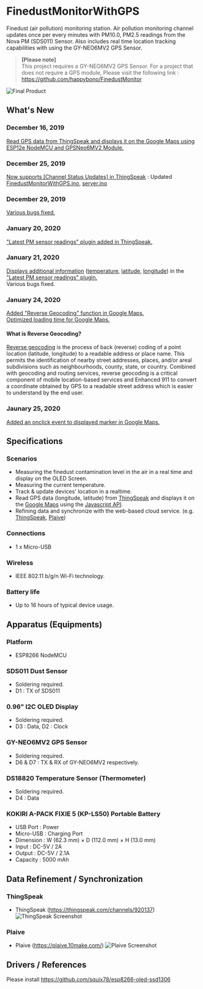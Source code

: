 # FinedustMonitorWithGPS
Finedust (air pollution) monitoring station. Air pollution monitoring channel updates once per every minutes with PM10.0, PM2.5 readings from the Nova PM (SDS011) Sensor. Also includes real time location tracking capabilities with using the GY-NEO6MV2 GPS Sensor.
 
>**[Please note]** <br>
This project requires a GY-NEO6MV2 GPS Sensor. For a project that does not require a GPS module, Please visit the following link : https://github.com/happybono/FinedustMonitor
 
![Final Product](20191126_082913.jpg)

## What's New
### December 16, 2019
[Read GPS data from ThingSpeak and displays it on the Google Maps using ESP12e NodeMCU and GPSNeo6MV2 Module.](https://github.com/happybono/FinedustMonitorWithGPS/blob/master/Maps/GoogleMaps.html "FinedustMonitorWithGPS/Maps/GoogleMaps.html")

### December 25, 2019
[Now supports [Channel Status Updates] in ThingSpeak](https://thingspeak.com/channels/920137) : Updated [FinedustMonitorWithGPS.ino](https://github.com/happybono/FinedustMonitorWithGPS/commit/01367946fd2dc10b39b39dec19309892311e92ea "/FinedustMonitorWithGPS/FinedustMonitorWithGPS.ino"), [server.ino](https://github.com/happybono/FinedustMonitorWithGPS/commit/3c3a89e9d8a4e45f591379dc96e2e7b67e15914d "/FinedustMonitorWithGPS/server.ino")

### December 29, 2019
[Various bugs fixed.](https://github.com/happybono/FinedustMonitorWithGPS/commit/d6d25d7cf4dc4b91f174259ea1e473220ab79385)

### January 20, 2020
["Latest PM sensor readings" plugin added in ThingSpeak.](https://github.com/happybono/FinedustMonitorWithGPS/tree/master/Plugins)

### January 21, 2020
[Displays additional information](https://github.com/happybono/FinedustMonitorWithGPS/blob/2882255266a72da46fa2a047b24e56b23cf94838/Plugins/StatusUpdates/CSS.css#L10) ([temperature](https://github.com/happybono/FinedustMonitorWithGPS/blob/2882255266a72da46fa2a047b24e56b23cf94838/Plugins/StatusUpdates/JavaScript.html#L34), [latitude](https://github.com/happybono/FinedustMonitorWithGPS/blob/2882255266a72da46fa2a047b24e56b23cf94838/Plugins/StatusUpdates/JavaScript.html#L35), [longitude](https://github.com/happybono/FinedustMonitorWithGPS/blob/2882255266a72da46fa2a047b24e56b23cf94838/Plugins/StatusUpdates/JavaScript.html#L36)) in the[ "Latest PM sensor readings" plugin.](https://github.com/happybono/FinedustMonitorWithGPS/tree/master/Plugins/StatusUpdates)<br>
Various bugs fixed.

### January 24, 2020
[Added "Reverse Geocoding" function in Google Maps.](https://github.com/happybono/FinedustMonitorWithGPS/blob/95abbb8ae55be63581fe9892d7d798f0c71eb8e6/Maps/GoogleMaps.html#L26)<br>
[Optimized loading time for Google Maps.](https://github.com/happybono/FinedustMonitorWithGPS/blob/95abbb8ae55be63581fe9892d7d798f0c71eb8e6/Maps/GoogleMaps.html)

#### What is Reverse Geocoding?
[Reverse geocoding](https://developers-dot-devsite-v2-prod.appspot.com/maps/documentation/javascript/examples/geocoding-reverse?fbclid=IwAR0UUWZSBd26wr4xeQWFMVwoLhHZiNoVgWJiLioRvJXlZkPapykpM2uBf6U) is the process of back (reverse) coding of a point location (latitude, longitude) to a readable address or place name. This permits the identification of nearby street addresses, places, and/or areal subdivisions such as neighbourhoods, county, state, or country. Combined with geocoding and routing services, reverse geocoding is a critical component of mobile location-based services and Enhanced 911 to convert a coordinate obtained by GPS to a readable street address which is easier to understand by the end user. 

### Jaunary 25, 2020
[Added an onclick event to displayed marker in Google Maps.](https://github.com/happybono/FinedustMonitorWithGPS/blob/95abbb8ae55be63581fe9892d7d798f0c71eb8e6/Maps/GoogleMaps.html#L80)

## Specifications
### Scenarios
* Measuring the finedust contamination level in the air in a real time and display on the OLED Screen. 
* Measuring the current temperature.
* Track & update devices' location in a realtime.
* Read GPS data (longitude, latitude) from [ThingSpeak](https://thingspeak.com/channels/920137) and displays it on the [Google Maps](https://www.google.com/maps/) using the [Javascript API](https://developers.google.com/maps/documentation/javascript/tutorial).
* Refining data and synchronize with the web-based cloud service. (e.g. [ThingSpeak](https://www.thingspeak.com/), [Plaive](https://plaive.10make.com/)) 

### Connections
* 1 x Micro-USB

### Wireless
* IEEE 802.11 b/g/n Wi-Fi technology.

### Battery life 
* Up to 16 hours of typical device usage.

## Apparatus (Equipments)
### Platform
* ESP8266 NodeMCU

### SDS011 Dust Sensor
* Soldering required.
* D1 : TX of SDS011

### 0.96" I2C OLED Display 
* Soldering required.
* D3 : Data, D2 : Clock

### GY-NEO6MV2 GPS Sensor
* Soldering required.
* D6 & D7 : TX & RX of GY-NEO6MV2 respectively.

### DS18820 Temperature Sensor (Thermometer)
* Soldering required.
* D4 : Data

### KOKIRI A-PACK FIXIE 5 (KP-LS50) Portable Battery
* USB Port : Power
* Micro-USB : Charging Port
* Dimension : W (62.3 mm) × D (112.0 mm) × H (13.0 mm)
* Input : DC-5V / 2A
* Output : DC-5V / 2.1A
* Capacity : 5000 mAh

## Data Refinement / Synchronization
### ThingSpeak
* ThingSpeak (https://thingspeak.com/channels/920137)
![ThingSpeak Screenshot](ThingSpeak.png)
  
### Plaive
* Plaive (https://plaive.10make.com/)
![Plaive Screenshot](Plaive.png)

## Drivers / References
Please install https://github.com/squix78/esp8266-oled-ssd1306
